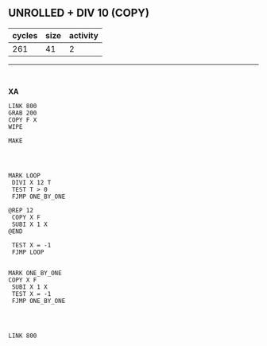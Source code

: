 ## UNROLLED + DIV 10 (COPY)

| cycles | size | activity |
| ------ | ---- | -------- |
| 261 | 41 | 2 |
<hr>
<br>

**XA**

```
LINK 800
GRAB 200
COPY F X
WIPE

MAKE




MARK LOOP
 DIVI X 12 T
 TEST T > 0
 FJMP ONE_BY_ONE

@REP 12
 COPY X F
 SUBI X 1 X
@END

 TEST X = -1
 FJMP LOOP


MARK ONE_BY_ONE
COPY X F
 SUBI X 1 X
 TEST X = -1
 FJMP ONE_BY_ONE




LINK 800

```

